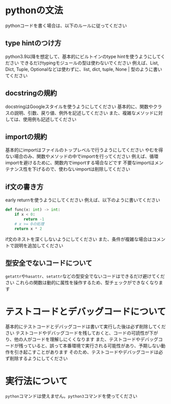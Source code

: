 # pythonの文法
pythonコードを書く場合は、以下のルールに従ってください

## type hintのつけ方
python3.9以降を想定して、基本的にビルトインのtype hintを使うようにしてください
できるだけtypingモジュールの型は使わないでください
例えば、List, Dict, Tuple, Optionalなどは使わずに、list, dict, tuple, None | 型のように書いてください

## docstringの規約
docstringはGoogleスタイルを使うようにしてください
基本的に、関数やクラスの説明、引数、戻り値、例外を記述してください
また、複雑なメソッドに対しては、使用例も記述してください

## importの規約
基本的にimportはファイルのトップレベルで行うようにしてください
やむを得ない場合のみ、関数やメソッドの中でimportを行ってください
例えば、循環importを避けるために、関数内でimportする場合などです
不要なimportはメンテナンス性を下げるので、使わないimportは削除してください

## if文の書き方
early returnを使うようにしてください
例えば、以下のように書いてください
```python
def func(x: int) -> int:
    if x < 0:
        return -1
    # x >= 0の処理
    return x * 2
```
if文のネストを深くしないようにしてください
また、条件が複雑な場合はコメントで説明を追加してください

## 型安全でないコードについて
`getattr`や`hasattr`、`setattr`などの型安全でないコードはできるだけ避けてください
これらの関数は動的に属性を操作するため、型チェックができなくなります

# テストコードとデバッグコードについて
基本的にテストコードとデバッグコードは書いて実行した後は必ず削除してください
テストコードやデバッグコードを残しておくと、コードの可読性が下がり、他の人がコードを理解しにくくなります
また、テストコードやデバッグコードが残っていると、誤って本番環境で実行される可能性があり、予期しない動作を引き起こすことがあります
そのため、テストコードやデバッグコードは必ず削除するようにしてください

# 実行法について
`python`コマンドは使えません。`python3`コマンドを使ってください

